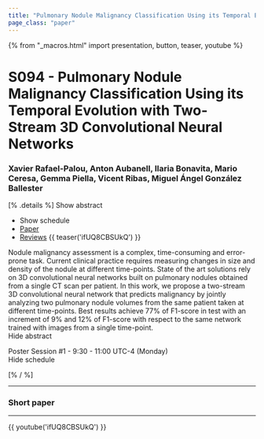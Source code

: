 ```yaml
---
title: "Pulmonary Nodule Malignancy Classification Using its Temporal Evolution with Two-Stream 3D Convolutional Neural Networks"
page_class: "paper"
---
```


{% from "_macros.html" import presentation, button, teaser, youtube %}

# S094 - Pulmonary Nodule Malignancy Classification Using its Temporal Evolution with Two-Stream 3D Convolutional Neural Networks

### Xavier Rafael-Palou, Anton Aubanell, Ilaria Bonavita, Mario Ceresa, Gemma Piella, Vicent Ribas, Miguel Ángel González Ballester

[% .details %]
<a class="toggle_visibility" data-selector=".abstract" data-level="3">Show abstract</a>
- <a class="toggle_visibility" data-selector=".schedule" data-level="3">Show schedule</a>
- <a href="https://openreview.net/pdf?id=D1jTt_FOPY">Paper</a>
- <a href="https://openreview.net/forum?id=D1jTt_FOPY">Reviews</a>
{{ teaser('ifUQ8CBSUkQ') }}

<p>
    <span class="abstract">
        Nodule malignancy assessment is a complex, time-consuming and error-prone task.  Current clinical practice requires measuring changes in size and density of the nodule at different time-points.  State of the art solutions rely on 3D convolutional neural networks built on pulmonary nodules obtained from a single CT scan per patient.  In this work, we propose a two-stream 3D convolutional neural network that predicts malignancy by jointly analyzing two pulmonary nodule volumes from the same patient taken at different time-points.  Best results achieve 77% of F1-score in test with an increment of 9% and 12% of F1-score with respect to the same network trained with images from a single time-point.
        <br>
        <span class="actions"><a class="toggle_visibility" data-level="2">Hide abstract</a></span>
    </span>
</p>

<p>
    <span class="schedule">
        Poster Session #1  - 9:30 - 11:00 UTC-4 (Monday)
        <br>
        <span class="actions"><a class="toggle_visibility" data-level="2">Hide schedule</a></span>
    </span>
</p>

<!-- {{ button("Access paper channel", "https://chat.midl.io/channel/s094") }} -->
[% / %]

---

### Short paper

---

{{ youtube('ifUQ8CBSUkQ') }}